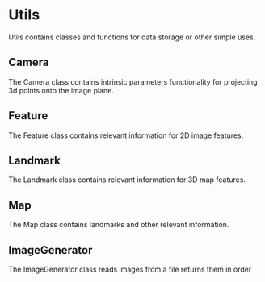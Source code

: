 # Utils

Utils contains classes and functions for data storage or other simple uses.

## Camera

The Camera class contains intrinsic parameters functionality for projecting 3d points onto the image plane.

## Feature

The Feature class contains relevant information for 2D image features.

## Landmark

The Landmark class contains relevant information for 3D map features.

## Map

The Map class contains landmarks and other relevant information.

## ImageGenerator

The ImageGenerator class reads images from a file returns them in order
